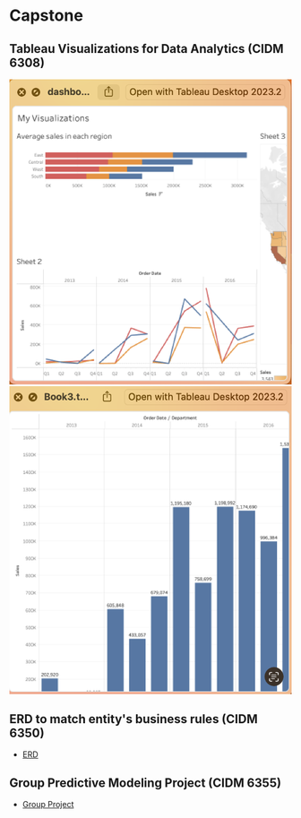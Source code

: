 # Capstone

## Tableau Visualizations for Data Analytics (CIDM 6308)
![Image 1](Tableau_1.png)
![Image 2](Tableau_2.png)

## ERD to match entity's business rules (CIDM 6350)
- [ERD](ERD.pdf)

## Group Predictive Modeling Project (CIDM 6355)
- [Group Project](Group_Project.pdf)
